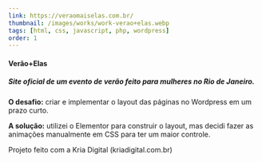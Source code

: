 ```yaml
---
link: https://veraomaiselas.com.br/
thumbnail: /images/works/work-verao+elas.webp
tags: [html, css, javascript, php, wordpress]
order: 1
---
```

#### Verão+Elas
##### Site oficial de um evento de verão feito para mulheres no Rio de Janeiro.
**O desafio:** criar e implementar o layout das páginas no Wordpress em um prazo curto.

**A solução:** utilizei o Elementor para construir o layout, mas decidi fazer as animações manualmente em CSS para ter um maior controle.

Projeto feito com a Kria Digital (kriadigital.com.br)